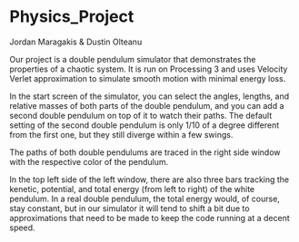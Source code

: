 # Physics_Project

Jordan Maragakis & Dustin Olteanu

Our project is a double pendulum simulator that demonstrates the properties of a chaotic system. It is run on Processing 3 and uses Velocity Verlet approximation to simulate smooth motion with minimal energy loss. 

In the start screen of the simulator, you can select the angles, lengths, and relative masses of both parts of the double pendulum, and you can add a second double pendulum on top of it to watch their paths. The default setting of the second double pendulum is only 1/10 of a degree different from the first one, but they still diverge within a few swings. 

The paths of both double pendulums are traced in the right side window with the respective color of the pendulum.

In the top left side of the left window, there are also three bars tracking the kenetic, potential, and total energy (from left to right) of the white pendulum. In a real double pendulum, the total energy would, of course, stay constant, but in our simulator it will tend to shift a bit due to approximations that need to be made to keep the code running at a decent speed.
